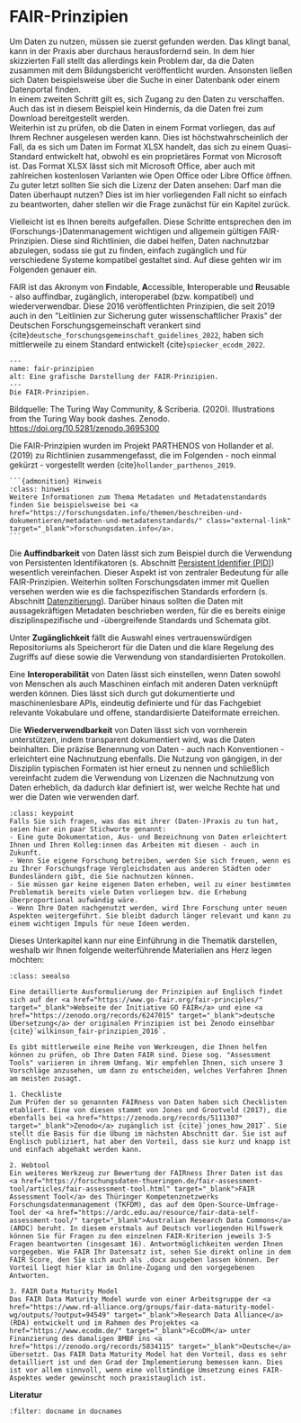 # FAIR-Prinzipien

Um Daten zu nutzen, müssen sie zuerst gefunden werden. Das klingt banal, kann in der Praxis aber durchaus herausfordernd sein. In dem hier skizzierten Fall stellt das allerdings kein Problem dar, da die Daten zusammen mit dem Bildungsbericht veröffentlicht wurden. Ansonsten ließen sich Daten beispielsweise über die Suche in einer Datenbank oder einem Datenportal finden.  
In einem zweiten Schritt gilt es, sich Zugang zu den Daten zu verschaffen. Auch das ist in diesem Beispiel kein Hindernis, da die Daten frei zum Download bereitgestellt werden.  
Weiterhin ist zu prüfen, ob die Daten in einem Format vorliegen, das auf Ihrem Rechner ausgelesen werden kann. Dies ist höchstwahrscheinlich der Fall, da es sich um Daten im Format XLSX handelt, das sich zu einem Quasi-Standard entwickelt hat, obwohl es ein proprietäres Format von Microsoft ist. Das Format XLSX lässt sich mit Microsoft Office, aber auch mit zahlreichen kostenlosen Varianten wie Open Office oder Libre Office öffnen.  
Zu guter letzt sollten Sie sich die Lizenz der Daten ansehen: Darf man die Daten überhaupt nutzen? Dies ist im hier vorliegenden Fall nicht so einfach zu beantworten, daher stellen wir die Frage zunächst für ein Kapitel zurück.

Vielleicht ist es Ihnen bereits aufgefallen. Diese Schritte entsprechen den im (Forschungs-)Datenmanagement wichtigen und allgemein gültigen FAIR-Prinzipien. Diese sind Richtlinien, die dabei helfen, Daten nachnutzbar abzulegen, sodass sie gut zu finden, einfach zugänglich und für verschiedene Systeme kompatibel gestaltet sind. Auf diese gehten wir im Folgenden genauer ein.

FAIR ist das Akronym von **F**indable, **A**ccessible, **I**nteroperable und **R**eusable - also auffindbar, zugänglich, interoperabel (bzw. kompatibel) und wiederverwendbar. Diese 2016 veröffentlichten Prinzipien, die seit 2019 auch in den "Leitlinien zur Sicherung guter wissenschaftlicher Praxis" der Deutschen Forschungsgemeinschaft verankert sind {cite}`deutsche_forschungsgemeinschaft_guidelines_2022`, haben sich mittlerweile zu einem Standard entwickelt {cite}`spiecker_ecodm_2022`.

```{figure} _images/fair-principles.jpg
---
name: fair-prinzipien
alt: Eine grafische Darstellung der FAIR-Prinzipien.
---
Die FAIR-Prinzipien.
```
Bildquelle: The Turing Way Community, & Scriberia. (2020). Illustrations from the Turing Way book dashes. Zenodo. <a href="https://doi.org/10.5281/zenodo.3695300" class="external-link" target="_blank">https://doi.org/10.5281/zenodo.3695300</a>

Die FAIR-Prinzipien wurden im Projekt PARTHENOS von Hollander et al. (2019) zu Richtlinien zusammengefasst, die im Folgenden - noch einmal gekürzt - vorgestellt werden {cite}`hollander_parthenos_2019`.

````{margin}
```{admonition} Hinweis
:class: hinweis
Weitere Informationen zum Thema Metadaten und Metadatenstandards finden Sie beispielsweise bei <a href="https://forschungsdaten.info/themen/beschreiben-und-dokumentieren/metadaten-und-metadatenstandards/" class="external-link" target="_blank">forschungsdaten.info</a>.
```
````
Die **Auffindbarkeit** von Daten lässt sich zum Beispiel durch die Verwendung von Persistenten Identifikatoren (s. Abschnitt [Persistent Identifier (PID)](PID)) wesentlich vereinfachen. Dieser Aspekt ist von zentraler Bedeutung für alle FAIR-Prinzipien. Weiterhin sollten Forschungsdaten immer mit Quellen versehen werden wie es die fachspezifischen Standards erfordern (s. Abschnitt [Datenzitierung](Einleitung_Datenzitierung)). Darüber hinaus sollten die Daten mit aussagekräftigen Metadaten beschrieben werden, für die es bereits einige disziplinspezifische und -übergreifende Standards und Schemata gibt.

Unter **Zugänglichkeit** fällt die Auswahl eines vertrauenswürdigen Repositoriums als Speicherort für die Daten und die klare Regelung des Zugriffs auf diese sowie die Verwendung von standardisierten Protokollen.

Eine **Interoperabilität** von Daten lässt sich einstellen, wenn Daten sowohl von Menschen als auch Maschinen einfach mit anderen Daten verknüpft werden können. Dies lässt sich durch gut dokumentierte und maschinenlesbare APIs, eindeutig definierte und für das Fachgebiet relevante Vokabulare und offene, standardisierte Dateiformate erreichen.

Die **Wiederverwendbarkeit** von Daten lässt sich von vornherein unterstützen, indem transparent dokumentiert wird, was die Daten beinhalten. Die präzise Benennung von Daten - auch nach Konventionen - erleichtert eine Nachnutzung ebenfalls. Die Nutzung von gängigen, in der Disziplin typischen Formaten ist hier erneut zu nennen und schließlich vereinfacht zudem die Verwendung von Lizenzen die Nachnutzung von Daten erheblich, da dadurch klar definiert ist, wer welche Rechte hat und wer die Daten wie verwenden darf.  

```{admonition} FAIR in der Praxis
:class: keypoint
Falls Sie sich fragen, was das mit ihrer (Daten-)Praxis zu tun hat, seien hier ein paar Stichworte genannt:
- Eine gute Dokumentation, Aus- und Bezeichnung von Daten erleichtert Ihnen und Ihren Kolleg:innen das Arbeiten mit diesen - auch in Zukunft.
- Wenn Sie eigene Forschung betreiben, werden Sie sich freuen, wenn es zu Ihrer Forschungsfrage Vergleichsdaten aus anderen Städten oder Bundesländern gibt, die Sie nachnutzen können.
- Sie müssen gar keine eigenen Daten erheben, weil zu einer bestimmten Problematik bereits viele Daten vorliegen bzw. die Erhebung überproportional aufwändig wäre.
- Wenn Ihre Daten nachgenutzt werden, wird Ihre Forschung unter neuen Aspekten weitergeführt. Sie bleibt dadurch länger relevant und kann zu einem wichtigen Impuls für neue Ideen werden.
```  

Dieses Unterkapitel kann nur eine Einführung in die Thematik darstellen, weshalb wir Ihnen folgende weiterführende Materialien ans Herz legen möchten:

```{admonition} Weitere Informationen
:class: seealso

Eine detaillierte Ausformulierung der Prinzipien auf Englisch findet sich auf der <a href="https://www.go-fair.org/fair-principles/" target="_blank">Webseite der Initiative GO FAIR</a> und eine <a href="https://zenodo.org/records/6247015" target="_blank">deutsche Übersetzung</a> der originalen Prinzipien ist bei Zenodo einsehbar {cite}`wilkinson_fair-prinzipien_2016`. 

Es gibt mittlerweile eine Reihe von Werkzeugen, die Ihnen helfen können zu prüfen, ob Ihre Daten FAIR sind. Diese sog. "Assessment Tools" variieren in ihrem Umfang. Wir empfehlen Ihnen, sich unsere 3 Vorschläge anzusehen, um dann zu entscheiden, welches Verfahren Ihnen am meisten zusagt.

1. Checkliste
Zum Prüfen der so genannten FAIRness von Daten haben sich Checklisten etabliert. Eine von diesen stammt von Jones und Grootveld (2017), die ebenfalls bei <a href="https://zenodo.org/records/5111307" target="_blank">Zenodo</a> zugänglich ist {cite}`jones_how_2017`. Sie stellt die Basis für die Übung im nächsten Abschnitt dar. Sie ist auf Englisch publiziert, hat aber den Vorteil, dass sie kurz und knapp ist und einfach abgehakt werden kann.

2. Webtool
Ein weiteres Werkzeug zur Bewertung der FAIRness Ihrer Daten ist das <a href="https://forschungsdaten-thueringen.de/fair-assessment-tool/articles/fair-assessment-tool.html" target="_blank">FAIR Assessment Tool</a> des Thüringer Kompetenznetzwerks Forschungsdatenmanagement (TKFDM), das auf dem Open-Source-Umfrage-Tool der <a href="https://ardc.edu.au/resource/fair-data-self-assessment-tool/" target="_blank">Australian Research Data Commons</a> (ARDC) beruht. In diesem erstmals auf Deutsch vorliegenden Hilfswerk können Sie für Fragen zu den einzelnen FAIR-Kriterien jeweils 3-5 Fragen beantworten (insgesamt 16). Antwortmöglichkeiten werden Ihnen vorgegeben. Wie FAIR Ihr Datensatz ist, sehen Sie direkt online in dem FAIR Score, den Sie sich auch als .docx ausgeben lassen können. Der Vorteil liegt hier klar im Online-Zugang und den vorgegebenen Antworten.

3. FAIR Data Maturity Model
Das FAIR Data Maturity Model wurde von einer Arbeitsgruppe der <a href="https://www.rd-alliance.org/groups/fair-data-maturity-model-wg/outputs/?output=94549" target="_blank">Research Data Alliance</a> (RDA) entwickelt und im Rahmen des Projektes <a href="https://www.ecodm.de/" target="_blank">EcoDM</a> unter Finanzierung des damaligen BMBF ins <a href="https://zenodo.org/records/5834115" target="_blank">Deutsche</a> übersetzt. Das FAIR Data Maturity Model hat den Vorteil, dass es sehr detailliert ist und den Grad der Implementierung bemessen kann. Dies ist vor allem sinnvoll, wenn eine vollständige Umsetzung eines FAIR-Aspektes weder gewünscht noch praxistauglich ist.
```

**Literatur**

```{bibliography}
:filter: docname in docnames
```
